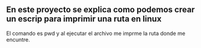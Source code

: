 ## En este proyecto se explica como podemos crear un escrip para imprimir una ruta en linux ##
El comando es pwd y al ejecutar el archivo me imprme la ruta donde me encuntre.
